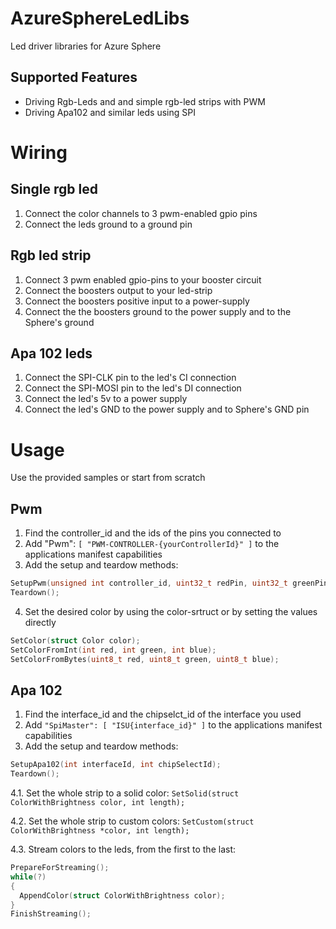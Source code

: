 # AzureSphereLedLibs
Led driver libraries for Azure Sphere

## Supported Features
- Driving Rgb-Leds and and simple rgb-led strips with PWM
- Driving Apa102 and similar leds using SPI

# Wiring
## Single rgb led
1. Connect the color channels to 3 pwm-enabled gpio pins
1. Connect the leds ground to a ground pin 

## Rgb led strip
1. Connect 3 pwm enabled gpio-pins to your booster circuit
1. Connect the boosters output to your led-strip
1. Connect the boosters positive input to a power-supply
1. Connect the the boosters ground to the power supply and to the Sphere's ground

## Apa 102 leds
1. Connect the SPI-CLK pin to the led's CI connection
1. Connect the SPI-MOSI pin to the led's DI connection
1. Connect the led's 5v to a power supply
1. Connect the led's GND to the power supply and to Sphere's GND pin

# Usage
Use the provided samples or start from scratch

## Pwm
1. Find the controller_id and the ids of the pins you connected to
1. Add "Pwm": `[ "PWM-CONTROLLER-{yourControllerId}" ]` to the applications manifest capabilities
1. Add the setup and teardow methods: 
```c
SetupPwm(unsigned int controller_id, uint32_t redPin, uint32_t greenPin, uint32_t bluePin);
Teardown();
```
4. Set the desired color by using the color-srtruct or by setting the values directly
```c
SetColor(struct Color color);
SetColorFromInt(int red, int green, int blue);
SetColorFromBytes(uint8_t red, uint8_t green, uint8_t blue);
```
## Apa 102
1. Find the interface_id and the chipselct_id of the interface you used
1. Add `"SpiMaster": [ "ISU{interface_id}" ]` to the applications manifest capabilities
1. Add the setup and teardow methods:
```c
SetupApa102(int interfaceId, int chipSelectId);
Teardown();
```
4.1. Set the whole strip to a solid color: `SetSolid(struct ColorWithBrightness color, int length);`

4.2. Set the whole strip to custom colors: `SetCustom(struct ColorWithBrightness *color, int length);`

4.3. Stream colors to the leds, from the first to the last:
```c
PrepareForStreaming();
while(?)
{
  AppendColor(struct ColorWithBrightness color);
}
FinishStreaming();
```
